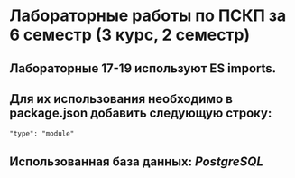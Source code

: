 # Лабораторные работы по ПСКП за 6 семестр (3 курс, 2 семестр)
## Лабораторные 17-19 используют ES imports. 
## Для их использования необходимо в package.json добавить следующую строку:
    "type": "module"
## Использованная база данных: <i>PostgreSQL</i>
